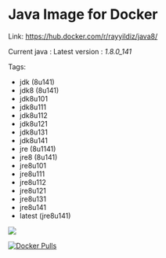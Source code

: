 Java Image for Docker
===

Link: https://hub.docker.com/r/rayyildiz/java8/

Current java : Latest version : *1.8.0_141*

Tags:
* jdk (8u141)
* jdk8 (8u141)
* jdk8u101
* jdk8u111
* jdk8u112
* jdk8u121
* jdk8u131
* jdk8u141
* jre (8u1141)
* jre8 (8u141)
* jre8u101
* jre8u111
* jre8u112
* jre8u121
* jre8u131
* jre8u141
* latest (jre8u141)

[![](https://images.microbadger.com/badges/image/rayyildiz/java8.svg)](https://microbadger.com/images/rayyildiz/java8 "Get your own image badge on microbadger.com")


[![Docker Pulls](https://img.shields.io/docker/pulls/rayyildiz/java8.svg)](https://hub.docker.com/r/rayyildiz/java8/)

